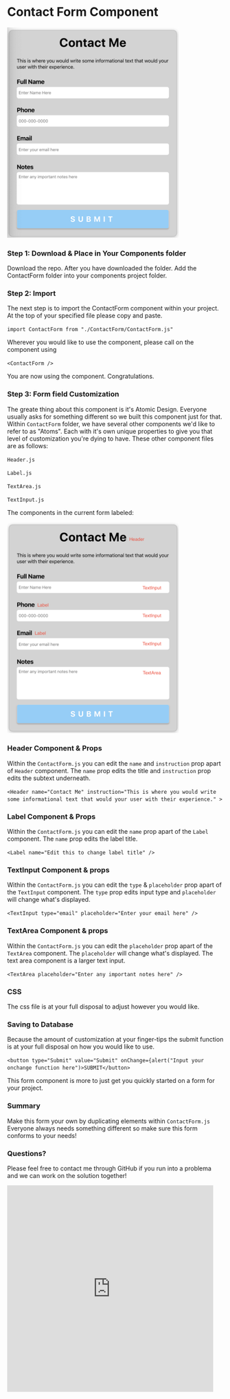 # Contact Form Component

<img src="./DOC_Images/Baseform.png" width="400">

### Step 1: Download & Place in Your Components folder

Download the repo. After you have downloaded the folder. Add the ContactForm folder into your components project folder.

### Step 2: Import

The next step is to import the ContactForm component within your project. At the top of your specified file please copy and paste.

`import ContactForm from "./ContactForm/ContactForm.js"`

Wherever you would like to use the component, please call on the component using

`<ContactForm />`

You are now using the component. Congratulations.

### Step 3: Form field Customization

The greate thing about this component is it's Atomic Design. Everyone usually asks for something different so we built this component just for that. Within `ContactForm` folder, we have several
other components we'd like to refer to as "Atoms". Each with it's own unique properties to give you that level of customization you're dying to have. These other component files are as follows:

`Header.js`

`Label.js`

`TextArea.js`

`TextInput.js`

The components in the current form labeled:

<img src="./DOC_Images/LabelBaseform.png" width="400">

### Header Component & Props

Within the `ContactForm.js` you can edit the `name` and `instruction` prop apart of `Header` component. The `name` prop edits the title and `instruction` prop edits the subtext underneath.

`<Header name="Contact Me" instruction="This is where you would write some informational text that would your user with their experience." >`

### Label Component & Props

Within the `ContactForm.js` you can edit the `name` prop apart of the `Label` component. The `name` prop edits the label title.

`<Label name="Edit this to change label title" />`

### TextInput Component & props

Within the `ContactForm.js` you can edit the `type` & `placeholder` prop apart of the `TextInput` component. The `type` prop edits input type and `placeholder` will change what's displayed.

`<TextInput type="email" placeholder="Enter your email here" />`

### TextArea Component & props

Within the `ContactForm.js` you can edit the `placeholder` prop apart of the `TextArea` component. The `placeholder` will change what's displayed. The text area component is a larger text input.

`<TextArea placeholder="Enter any important notes here" />`

### CSS

The css file is at your full disposal to adjust however you would like.

### Saving to Database

Because the amount of customization at your finger-tips the submit function is at your full disposal on how you would like to use.

`<button type="Submit" value="Submit" onChange={alert("Input your onchange function here")>SUBMIT</button>`

This form component is more to just get you quickly started on a form for your project.

### Summary

Make this form your own by duplicating elements within `ContactForm.js` Everyone always needs something different so make sure this form conforms to your needs!

### Questions?

Please feel free to contact me through GitHub if you run into a problema and we can work on the solution together!

<iframe src="https://giphy.com/embed/xT9IgKwOGmTDn4TaRq" width="480" height="480" frameBorder="0" class="giphy-embed" allowFullScreen></iframe>

